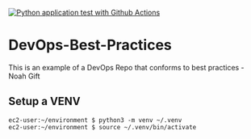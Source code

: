 [![Python application test with Github Actions](https://github.com/hugorila/DevoOps-Best-Practices/actions/workflows/main.yml/badge.svg)](https://github.com/hugorila/DevoOps-Best-Practices/actions/workflows/main.yml)


# DevOps-Best-Practices
This is an example of a DevOps Repo that conforms to best practices - Noah Gift

## Setup a VENV

```
ec2-user:~/environment $ python3 -m venv ~/.venv
ec2-user:~/environment $ source ~/.venv/bin/activate
```
